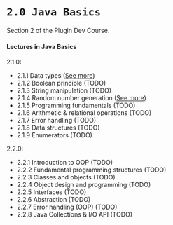 # `2.0 Java Basics`
Section 2 of the Plugin Dev Course.

#### Lectures in Java Basics
2.1.0:
  - 2.1.1 Data types ([See more](data-types/README.md))
  - 2.1.2 Boolean principle (TODO)
  - 2.1.3 String manipulation (TODO)
  - 2.1.4 Random number generation ([See more](random-number-generation/README.md))
  - 2.1.5 Programming fundamentals (TODO)
  - 2.1.6 Arithmetic & relational operations (TODO)
  - 2.1.7 Error handling (TODO)
  - 2.1.8 Data structures (TODO)
  - 2.1.9 Enumerators (TODO)

2.2.0:
  - 2.2.1 Introduction to OOP (TODO)
  - 2.2.2 Fundamental programming structures (TODO)
  - 2.2.3 Classes and objects (TODO)
  - 2.2.4 Object design and programming (TODO)
  - 2.2.5 Interfaces (TODO)
  - 2.2.6 Abstraction (TODO)
  - 2.2.7 Error handling (OOP) (TODO)
  - 2.2.8 Java Collections & I/O API (TODO)
